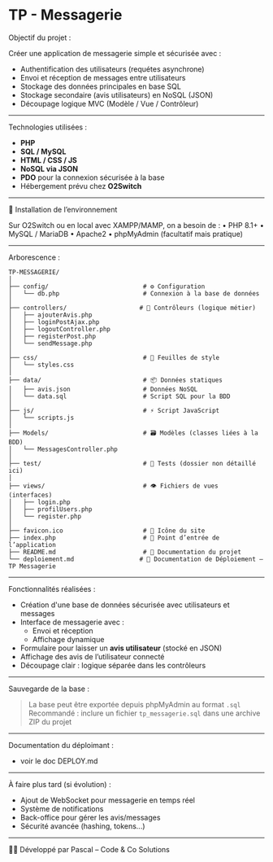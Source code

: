 # TP - Messagerie

Objectif du projet :

Créer une application de messagerie simple et sécurisée avec :

-   Authentification des utilisateurs (requétes asynchrone)
-   Envoi et réception de messages entre utilisateurs
-   Stockage des données principales en base SQL
-   Stockage secondaire (avis utilisateurs) en NoSQL (JSON)
-   Découpage logique MVC (Modèle / Vue / Contrôleur)

---

Technologies utilisées :

-   **PHP**
-   **SQL / MySQL**
-   **HTML / CSS / JS**
-   **NoSQL via JSON**
-   **PDO** pour la connexion sécurisée à la base
-   Hébergement prévu chez **O2Switch**

---

🔧 Installation de l’environnement

Sur O2Switch ou en local avec XAMPP/MAMP, on a besoin de :
• PHP 8.1+
• MySQL / MariaDB
• Apache2
• phpMyAdmin (facultatif mais pratique)

---

Arborescence :

```
TP-MESSAGERIE/
│
├── config/                          # ⚙️ Configuration
│   └── db.php                       # Connexion à la base de données
│
├── controllers/                    # 🧠 Contrôleurs (logique métier)
│   ├── ajouterAvis.php
│   ├── loginPostAjax.php
│   ├── logoutController.php
│   ├── registerPost.php
│   └── sendMessage.php
│
├── css/                             # 🎨 Feuilles de style
│   └── styles.css
│
├── data/                            # 📦 Données statiques
│   ├── avis.json                    # Données NoSQL
│   └── data.sql                     # Script SQL pour la BDD
│
├── js/                              # ⚡ Script JavaScript
│   └── scripts.js
│
├── Models/                          # 🗃️ Modèles (classes liées à la BDD)
│   └── MessagesController.php
│
├── test/                            # 🧪 Tests (dossier non détaillé ici)
│
├── views/                           # 👁️ Fichiers de vues (interfaces)
│   ├── login.php
│   ├── profilUsers.php
│   └── register.php
│
├── favicon.ico                      # 🌟 Icône du site
├── index.php                        # 🏁 Point d’entrée de l’application
├── README.md                        # 📘 Documentation du projet
└── deploiement.md                  # 🚀 Documentation de Déploiement – TP Messagerie
```

---

Fonctionnalités réalisées :

-   Création d'une base de données sécurisée avec utilisateurs et messages
-   Interface de messagerie avec :
    -   Envoi et réception
    -   Affichage dynamique
-   Formulaire pour laisser un **avis utilisateur** (stocké en JSON)
-   Affichage des avis de l’utilisateur connecté
-   Découpage clair : logique séparée dans les contrôleurs

---

Sauvegarde de la base :

> La base peut être exportée depuis phpMyAdmin au format `.sql`
> Recommandé : inclure un fichier `tp_messagerie.sql` dans une archive ZIP du projet

---

Documentation du déploimant :

-   voir le doc DEPLOY.md

---

À faire plus tard (si évolution) :

-   Ajout de WebSocket pour messagerie en temps réel
-   Système de notifications
-   Back-office pour gérer les avis/messages
-   Sécurité avancée (hashing, tokens...)

---

🧑‍💻 Développé par Pascal – Code & Co Solutions

